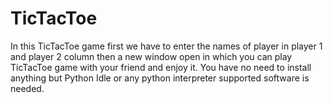 # TicTacToe
In this TicTacToe game first we have to enter the names of player in player 1 and player 2 column then a new window open in which you can play TicTacToe game with your friend and enjoy it. 
You have no need to install anything but Python Idle or any python interpreter supported software is needed.
